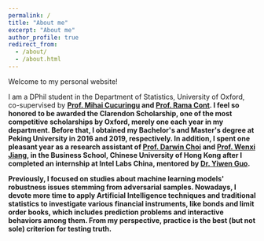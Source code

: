 ```yaml
---
permalink: /
title: "About me"
excerpt: "About me"
author_profile: true
redirect_from: 
  - /about/
  - /about.html
---
```


Welcome to my personal website! 

I am a DPhil student in the Department of Statistics, University of Oxford, co-supervised by <b>[Prof. Mihai Cucuringu](http://www.stats.ox.ac.uk/~cucuring/)<b> and <b>[Prof. Rama Cont](http://rama.cont.perso.math.cnrs.fr/)<b>. I feel so honored to be awarded the Clarendon Scholarship, one of the most competitive scholarships by Oxford, merely one each year in my department. Before that, I obtained my Bachelor's and Master's degree at Peking University in 2016 and 2019, respectively. In addition, I spent one pleasant year as a research assistant of <b>[Prof. Darwin Choi](https://sites.google.com/site/darwinchoi/home)<b> and <b>[Prof. Wenxi Jiang](https://sites.google.com/site/jiangwenxi/)<b>, in the Business School, Chinese University of Hong Kong after I completed an internship at Intel Labs China, mentored by <b>[Dr. Yiwen Guo](https://www.linkedin.com/in/yiwen-guo-12a9aa124/)<b>. 



Previously, I focused on studies about machine learning models' robustness issues stemming from adversarial samples. Nowadays, I devote more time to apply Artificial Intelligence techniques and traditional statistics to investigate various financial instruments, like bonds and limit order books, which includes prediction problems and interactive behaviors among them. From my perspective, practice is the best (but not sole) criterion for testing truth.